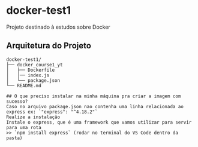 # docker-test1
Projeto destinado à estudos sobre Docker

## Arquitetura do Projeto
```
docker-test1/
├── docker_course1_yt
│   ├── Dockerfile
│   │── index.js
│   └── package.json
└── README.md

## O que preciso instalar na minha máquina pra criar a imagem com sucesso?
Caso no arquivo package.json nao contenha uma linha relacionada ao express ex: `"express": "^4.18.2"` 
Realize a instalação
Instale o express, que é uma framework que vamos utilizar para servir para uma rota
>> `npm install express` (rodar no terminal do VS Code dentro da pasta)


